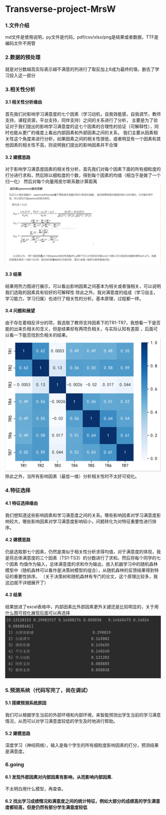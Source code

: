 # Transverse-project-MrsW

### 1.文件介绍
md文件是使用说明，py文件是代码，pdf/csv/xlsx/png是结果或者数据，TTF是编码文件不用管

### 2.数据的预处理
就是对分数越高实际表示越不满意的列进行了取反加上6成为最终的值，删去了学习投入这一部分

### 3.相关性分析
#### 3.1 相关性分析缘由
首先我们对影响学习满意度的七个因素（学习动机，自我效能感，自我调节，教师支持，课程资源，平台支持，同伴支持）之间的关系进行了分析，
主要是为了验证对于我们提出的影响学习满意度的这七个因素的合理性的验证（可解释性），同时也能从更广的维度上看出内部因素和外部因素之间的关系，
我们主要从因素相关性这个角度来进行分析，如果因素之间的相关性很低，或者明显有一个因素和其他因素的相关性不高，则说明我们提出的影响因素并不合理
#### 3.2 建模思路
对于影响学习满意度因素的相关性分析，首先我们对每个因素下面的所有细粒度的打分进行求和，然后除以细粒度的个数，得到每个因素的均值（相当于是做了一个归一化）
然后对每个向量用皮尔斯系数计算距离
![img_1.png](img_1.png)
#### 3.3 结果
结果用热力图进行展示，可以看出影响因素之间基本为相关或者强相关，可以说明我们选取的因素具有较好的可解释性
除此之外，我对满意度的组成（学习自主，学习能力，学习归属）也进行了相关性的分析。基本原理，过程都一样。
#### 3.4 问题和展望
由于存在着相反评分的项，我选取了教师支持因素下的TR1-TR7，我想看一下是否能的出来负相关的含义，但是结果却有两项负相关，与实际认知有差距
，后面可以看一下能否找到负相关的结果。
![img.png](img.png)
除此之外，当所有影响因素（最低一维）分析相关性时不太好可视化。


### 4.特征选择
#### 4.1 特征选择缘由
我们想知道这些影响因素和学习满意度之间的关系。哪些影响因素对学习满意度影响较大，哪些影响因素对学习满意度影响较小，问题转化为对特征重要性进行排序。
#### 4.2 建模思路
仍是选取那七个因素，仍然是类似于相关性分析求得均值，对于满意度的体现，我是将总体满意度的三个因素（TS1-TS3）的分数进行了求和。然后将每个同学的七个因素
均值作为输入，总体满意度的求和作为输出，放入机器学习中的随机森林模型中（随机森林可以看作是决策树模型的组合），从随机森林的反馈结果得到特征的重要性排序。
（关于决策树和随机森林有专门的论文，这个原理比较多，我这边就不详细展开了）
#### 4.3 结果
结果放进了excel表格中，内部因素比外部因素更外关键还是比较明显的，关于用什么图可视化展现后面可以再选择
![img_2.png](img_2.png)

### 5.预测系统（代码写完了，尚在调试）
#### 5.1 搭建预测系统原因
我们可以根据学生当前的外部环境和内部环境，来智能预测出学生当前的学习满意情况，从而可以对学习满意度较低的学生及时地进行帮助。
#### 5.2 建模思路
深度学习（神经网络），输入是每个学生的所有细粒度影响因素的打分，预测结果是满意度。

### 6.going
#### 6.1 发现外部因素对内部因素有影响，从而影响内部因素.
不太明白用什么模型，再查查。
#### 6.2 找出学习成绩情况和满意度之间的统计特征，例如大部分的成绩高的学生满意度都较高，但是仍然有部分学生满意度较低


